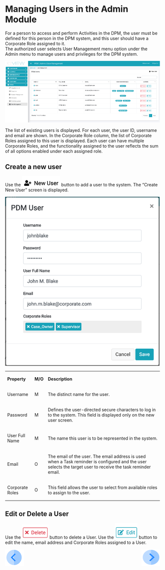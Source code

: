 # Managing Users in the Admin Module

For a person to access and perform Activities in the DPM, the user must be defined for this person in the DPM system, and this user should have a Corporate Role assigned to it.  
The authorized user selects User Management menu option under the Admin menu to manage users and privileges for the DPM system. 

 ![image](/articles/DPM/images/Figure_28_User_management.png)

The list of existing users is displayed. For each user, the user ID, username and email are shown. In the Corporate Role column, the list of Corporate Roles assigned to this user is displayed. Each user can have multiple Corporate Roles, and the functionality assigned to the user reflects the sum of all options enabled under each assigned role. 

## Create a new user

Use the  ![image](/articles/DPM/images/Figure_28_a_new_user_icon.png) button to add a user to the system. The “Create New User” screen is displayed. 

 ![image](/articles/DPM/images/Figure_29_New_User_screen.png)

<table>
<tbody>
<tr>
<td width="85">
<p><strong>Property</strong></p>
</td>
<td width="30">
<p><strong>M/O</strong></p>
</td>
<td width="785">
<p><strong>Description</strong></p>
</td>
</tr>
<tr>
<td width="85">
<p>Username</p>
</td>
<td width="30">
<p>M</p>
</td>
<td width="785">
<p>The distinct name for the user. </p>
</td>
</tr>
<tr>
<td width="85">
<p>Password</p>
</td>
<td width="30">
<p>M</p>
</td>
<td width="785">
<p>Defines the user-directed secure characters to log in to the system. This field is displayed only on the new user screen. </p>
</td>
</tr>
<tr>
<td width="85">
<p>User Full Name</p>
</td>
<td width="30">
<p>M</p>
</td>
<td width="785">
<p>The name this user is to be represented in the system. </p>
</td>
</tr>
<tr>
<td width="85">
<p>Email</p>
</td>
<td width="30">
<p>O</p>
</td>
<td width="785">
<p>The email of the user. The email address is used when a Task reminder is configured and the user selects the target user to receive the task reminder email.  &nbsp;</p>
</td>
</tr>
<tr>
<td width="85">
<p>Corporate Roles</p>
</td>
<td width="30">
<p>O</p>
</td>
<td width="785">
<p>This field allows the user to select from available roles to assign to the user. </p>
</td>
</tr>
</tbody>
</table>


## Edit or Delete a User

Use the  ![image](/articles/DPM/images/Figure_29_a_delete_icon.png) button to delete a User. 
Use the  ![image](/articles/DPM/images/Figure_29_b_edit_icon.png) button to edit the name, email address and Corporate Roles assigned to a User.    

[![Previous](/articles/DPM/images/Previous.png)](/articles/DPM/02_Admin_Module/12_Corporate_Roles.md)[<img align="right" width="60" height="54" src="/articles/DPM/images/Next.png">](/articles/DPM/02_Admin_Module/14_DPM_Main_Menu.md)
